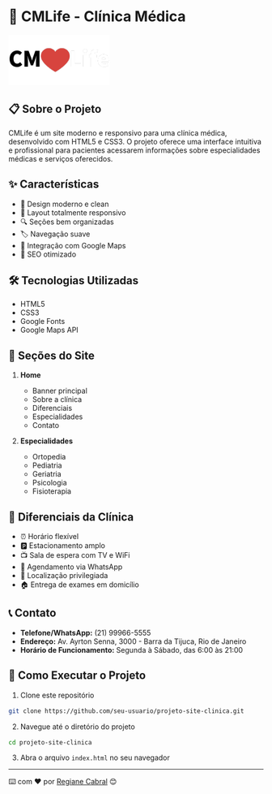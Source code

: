 # 🏥 CMLife - Clínica Médica

![Logo da Clínica](assets/logo.png)

## 📋 Sobre o Projeto

CMLife é um site moderno e responsivo para uma clínica médica, desenvolvido com HTML5 e CSS3. O projeto oferece uma interface intuitiva e profissional para pacientes acessarem informações sobre especialidades médicas e serviços oferecidos.

## ✨ Características

- 🎨 Design moderno e clean
- 📱 Layout totalmente responsivo
- 🔍 Seções bem organizadas
- 🏷️ Navegação suave
- 📍 Integração com Google Maps
- 🎯 SEO otimizado

## 🛠️ Tecnologias Utilizadas

- HTML5
- CSS3
- Google Fonts
- Google Maps API

## 📱 Seções do Site

1. **Home**
   - Banner principal
   - Sobre a clínica
   - Diferenciais
   - Especialidades
   - Contato

2. **Especialidades**
   - Ortopedia
   - Pediatria
   - Geriatria
   - Psicologia
   - Fisioterapia

## 🎯 Diferenciais da Clínica

- ⏰ Horário flexível
- 🅿️ Estacionamento amplo
- 📺 Sala de espera com TV e WiFi
- 📱 Agendamento via WhatsApp
- 📍 Localização privilegiada
- 🏠 Entrega de exames em domicílio

## 📞 Contato

- **Telefone/WhatsApp:** (21) 99966-5555
- **Endereço:** Av. Ayrton Senna, 3000 - Barra da Tijuca, Rio de Janeiro
- **Horário de Funcionamento:** Segunda à Sábado, das 6:00 às 21:00

## 🚀 Como Executar o Projeto

1. Clone este repositório
```bash
git clone https://github.com/seu-usuario/projeto-site-clinica.git
```

2. Navegue até o diretório do projeto
```bash
cd projeto-site-clinica
```

3. Abra o arquivo `index.html` no seu navegador

---

⌨️ com ❤️ por [Regiane Cabral](https://github.com/giannycabral) 😊
